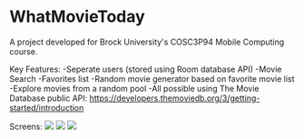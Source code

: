 # WhatMovieToday

A project developed for Brock University's COSC3P94 Mobile Computing course. 

Key Features: 
  -Seperate users (stored using Room database API)
  -Movie Search 
  -Favorites list 
  -Random movie generator based on favorite movie list
  -Explore movies from a random pool 
  -All possible using The Movie Database public API: https://developers.themoviedb.org/3/getting-started/introduction
  
Screens: 
![](images/filename%20login.png)
![](images/filename%20main.png)
![](images/filename%20explore.png)
